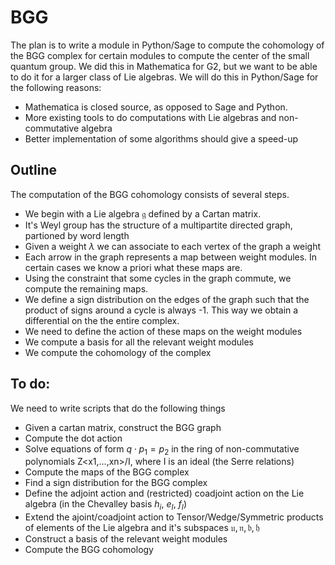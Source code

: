# BGG


The plan is to write a module in Python/Sage to compute the cohomology of the BGG complex for certain modules to compute the center of the small quantum group. 
We did this in Mathematica for G2, but we want to be able to do it for a larger class of Lie algebras. We will do this in Python/Sage for the following reasons:
- Mathematica is closed source, as opposed to Sage and Python.
- More existing tools to do computations with Lie algebras and non-commutative algebra
- Better implementation of some algorithms should give a speed-up

## Outline

The computation of the BGG cohomology consists of several steps. 
- We begin with a Lie algebra $\mathfrak g$ defined by a Cartan matrix.
- It's Weyl group has the structure of a multipartite directed graph, partioned by word length
- Given a weight $\lambda$ we can associate to each vertex of the graph a weight
- Each arrow in the graph represents a map between weight modules. In certain cases we know a priori what these maps are.
- Using the constraint that some cycles in the graph commute, we compute the remaining maps.
- We define a sign distribution on the edges of the graph such that the product of signs around a cycle is always -1. This way we obtain a differential on the the entire complex.
- We need to define the action of these maps on the weight modules
- We compute a basis for all the relevant weight modules
- We compute the cohomology of the complex

## To do:
We need to write scripts that do the following things
- Given a cartan matrix, construct the BGG graph
- Compute the dot action 
- Solve equations of form $q\cdot p_1 = p_2$ in the ring of non-commutative polynomials Z<x1,...,xn>/I, where I is an ideal (the Serre relations)
- Compute the maps of the BGG complex
- Find a sign distribution for the BGG complex
- Define the adjoint action and (restricted) coadjoint action on the Lie algebra (in the Chevalley basis $h_i$, $e_I$, $f_I$)
- Extend the ajoint/coadjoint action to Tensor/Wedge/Symmetric products of elements of the Lie algebra and it's subspaces $\mathfrak{u},\mathfrak{n},\mathfrak{b},\mathfrak{h}$
- Construct a basis of the relevant weight modules
- Compute the BGG cohomology